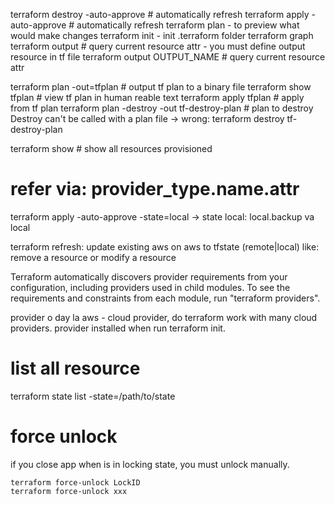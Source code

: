terraform destroy -auto-approve # automatically refresh
terraform apply -auto-approve # automatically refresh
terraform plan - to preview what would make changes
terraform init - init .terraform folder
terraform graph
terraform output # query current resource attr - you must define output resource in tf file
terraform output OUTPUT_NAME # query current resource attr

terraform plan -out=tfplan # output tf plan to a binary file
terraform show tfplan # view tf plan in human reable text
terraform apply tfplan # apply from tf plan
terraform plan -destroy -out tf-destroy-plan # plan to destroy
Destroy can't be called with a plan file -> wrong: terraform destroy tf-destroy-plan

terraform show # show all resources provisioned

# refer via: provider_type.name.attr

terraform apply -auto-approve -state=local
-> state local:  local.backup va local

terraform refresh: update existing aws on aws to tfstate (remote|local)
like: remove a resource or modify a resource

Terraform automatically discovers provider requirements from your
configuration, including providers used in child modules. To see the
requirements and constraints from each module, run "terraform providers".

provider o day la aws - cloud provider, do terraform work with many cloud providers.
provider installed when run terraform init.

# list all resource
terraform state list -state=/path/to/state

# force unlock
if you close app when is in locking state, you must unlock manually.
```
terraform force-unlock LockID
terraform force-unlock xxx
```
